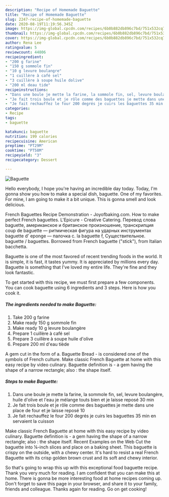 ```yaml
---
description: "Recipe of Homemade Baguette"
title: "Recipe of Homemade Baguette"
slug: 2247-recipe-of-homemade-baguette
date: 2020-08-19T11:19:56.345Z
image: https://img-global.cpcdn.com/recipes/6b0b882db896c7bd/751x532cq70/baguette-photo-principale-de-la-recette.jpg
thumbnail: https://img-global.cpcdn.com/recipes/6b0b882db896c7bd/751x532cq70/baguette-photo-principale-de-la-recette.jpg
cover: https://img-global.cpcdn.com/recipes/6b0b882db896c7bd/751x532cq70/baguette-photo-principale-de-la-recette.jpg
author: Rena Lee
ratingvalue: 5
reviewcount: 44806
recipeingredient:
- "200 g farine"
- "150 g sommole fin"
- "10 g levure boulangre"
- "1 cuillère à café sel"
- "3 cuillère à soupe huile dolive"
- "200 ml deau tide"
recipeinstructions:
- "Dans une boule je mette la farine, la sommole fin, sel, levure boulangère, huile d&#39;olive et l&#39;eau je mélange touts bien et je laisse reposé 30 min"
- "Je fait trois boule et je rôle comme des baguettes je mette dans une place de four et je laisse reposé 10"
- "Je fait rechauffez le four 200 degrés je cuirs les baguettes 35 min en servaient la cuisson"
categories:
- Recipe
tags:
- baguette

katakunci: baguette 
nutrition: 199 calories
recipecuisine: American
preptime: "PT29M"
cooktime: "PT58M"
recipeyield: "3"
recipecategory: Dessert

---
```



![Baguette](https://img-global.cpcdn.com/recipes/6b0b882db896c7bd/751x532cq70/baguette-photo-principale-de-la-recette.jpg)

Hello everybody, I hope you're having an incredible day today. Today, I'm gonna show you how to make a special dish, baguette. One of my favorites. For mine, I am going to make it a bit unique. This is gonna smell and look delicious.

French Baguettes Recipe Demonstration - Joyofbaking.com. How to make perfect French baguettes. L&#39;Epicure - Creative Catering. Перевод слова baguette, американское и британское произношение, транскрипция coup de baguette — ритмическая фигура на ударных инструментах baguette d&#39; eponge — палочка с. la baguette f, Существительное. baguette / baguettes. Borrowed from French baguette (&#34;stick&#34;), from Italian bacchetta.

Baguette is one of the most favored of recent trending foods in the world. It is simple, it is fast, it tastes yummy. It is appreciated by millions every day. Baguette is something that I've loved my entire life. They're fine and they look fantastic.


To get started with this recipe, we must first prepare a few components. You can cook baguette using 6 ingredients and 3 steps. Here is how you cook it.

<!--inarticleads1-->

##### The ingredients needed to make Baguette:

1. Take 200 g farine
1. Make ready 150 g sommole fin
1. Make ready 10 g levure boulangère
1. Prepare 1 cuillère à café sel
1. Prepare 3 cuillère à soupe huile d&#39;olive
1. Prepare 200 ml d&#39;eau tiède


A gem cut in the form of a. Baguette Bread - is considered one of the symbols of French culture. Make classic French Baguette at home with this easy recipe by video culinary. Baguette definition is - a gem having the shape of a narrow rectangle; also : the shape itself. 

<!--inarticleads2-->

##### Steps to make Baguette:

1. Dans une boule je mette la farine, la sommole fin, sel, levure boulangère, huile d&#39;olive et l&#39;eau je mélange touts bien et je laisse reposé 30 min
1. Je fait trois boule et je rôle comme des baguettes je mette dans une place de four et je laisse reposé 10
1. Je fait rechauffez le four 200 degrés je cuirs les baguettes 35 min en servaient la cuisson


Make classic French Baguette at home with this easy recipe by video culinary. Baguette definition is - a gem having the shape of a narrow rectangle; also : the shape itself. Recent Examples on the Web Cut the baguette into ¼-inch slices and place on a baking sheet. This baguette is crispy on the outside, with a chewy center. It&#39;s hard to resist a real French Baguette with its crisp golden brown crust and its soft and chewy interior. 

So that's going to wrap this up with this exceptional food baguette recipe. Thank you very much for reading. I am confident that you can make this at home. There is gonna be more interesting food at home recipes coming up. Don't forget to save this page in your browser, and share it to your family, friends and colleague. Thanks again for reading. Go on get cooking!

